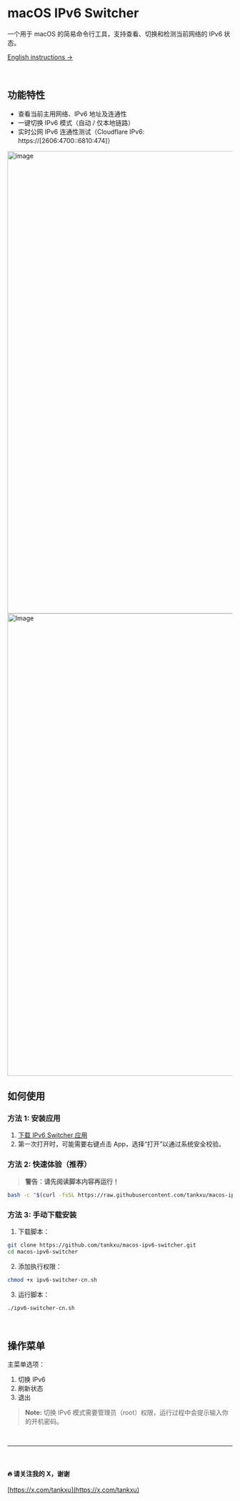 # macOS IPv6 Switcher

一个用于 macOS 的简易命令行工具，支持查看、切换和检测当前网络的 IPv6 状态。

[English instructions →](./README.md)

<br/>

## 功能特性

- 查看当前主用网络、IPv6 地址及连通性
- 一键切换 IPv6 模式（自动 / 仅本地链路）
- 实时公网 IPv6 连通性测试（Cloudflare IPv6: https://[2606:4700::6810:474]）

<img width="1035" alt="image" src="https://github.com/user-attachments/assets/f5abdd82-7808-44b4-b2e7-d9477c708a46" />
<img width="1035" alt="Image" src="https://github.com/user-attachments/assets/a950400e-d145-4f5e-ad8b-20d780c4784a" />

## 如何使用
### 方法 1: 安装应用
1. [下载 IPv6 Switcher 应用](https://github.com/tankxu/macos-ipv6-switcher/releases/download/v1.0.0/IPv6.Switcher.CN.zip)
2. 第一次打开时，可能需要右键点击 App，选择“打开”以通过系统安全校验。


### 方法 2: 快速体验（推荐）

> **警告：请先阅读脚本内容再运行！**

```bash
bash -c "$(curl -fsSL https://raw.githubusercontent.com/tankxu/macos-ipv6-switcher/main/ipv6-switcher-cn.sh)"
```


### 方法 3: 手动下载安装
1.	下载脚本：
```bash
git clone https://github.com/tankxu/macos-ipv6-switcher.git
cd macos-ipv6-switcher
```

2.	添加执行权限：
```bash
chmod +x ipv6-switcher-cn.sh
```

3. 运行脚本：
```bash
./ipv6-switcher-cn.sh
```

<br/>

## 操作菜单

主菜单选项：

1.	切换 IPv6
2.	刷新状态
3.	退出

> **Note:** 切换 IPv6 模式需要管理员（root）权限，运行过程中会提示输入你的开机密码。


<br />

------------

<br />

#### 🔥 请关注我的 X，谢谢
[https://x.com/tankxu](https://x.com/tankxu)

<br />

